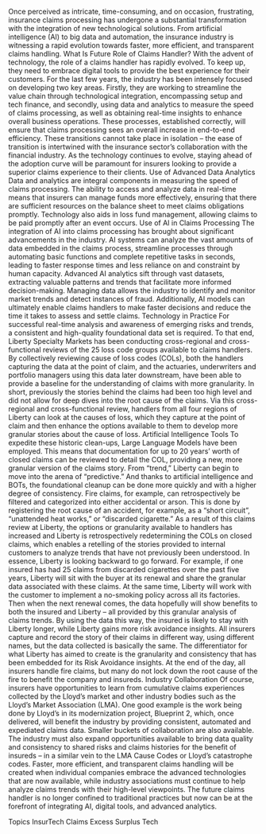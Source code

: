 Once perceived as intricate, time-consuming, and on occasion, frustrating, insurance claims processing has undergone a substantial transformation with the integration of new technological solutions. From artificial intelligence (AI) to big data and automation, the insurance industry is witnessing a rapid evolution towards faster, more efficient, and transparent claims handling.
What Is Future Role of Claims Handler?
With the advent of technology, the role of a claims handler has rapidly evolved. To keep up, they need to embrace digital tools to provide the best experience for their customers.
For the last few years, the industry has been intensely focused on developing two key areas. Firstly, they are working to streamline the value chain through technological integration, encompassing setup and tech finance, and secondly, using data and analytics to measure the speed of claims processing, as well as obtaining real-time insights to enhance overall business operations. These processes, established correctly, will ensure that claims processing sees an overall increase in end-to-end efficiency.
These transitions cannot take place in isolation – the ease of transition is intertwined with the insurance sector’s collaboration with the financial industry. As the technology continues to evolve, staying ahead of the adoption curve will be paramount for insurers looking to provide a superior claims experience to their clients.
Use of Advanced Data Analytics
Data and analytics are integral components in measuring the speed of claims processing. The ability to access and analyze data in real-time means that insurers can manage funds more effectively, ensuring that there are sufficient resources on the balance sheet to meet claims obligations promptly. Technology also aids in loss fund management, allowing claims to be paid promptly after an event occurs.
Use of AI in Claims Processing
The integration of AI into claims processing has brought about significant advancements in the industry. AI systems can analyze the vast amounts of data embedded in the claims process, streamline processes through automating basic functions and complete repetitive tasks in seconds, leading to faster response times and less reliance on and constraint by human capacity. Advanced AI analytics sift through vast datasets, extracting valuable patterns and trends that facilitate more informed decision-making.
Managing data allows the industry to identify and monitor market trends and detect instances of fraud. Additionally, AI models can ultimately enable claims handlers to make faster decisions and reduce the time it takes to assess and settle claims.
Technology in Practice
For successful real-time analysis and awareness of emerging risks and trends, a consistent and high-quality foundational data set is required. To that end, Liberty Specialty Markets has been conducting cross-regional and cross-functional reviews of the 25 loss code groups available to claims handlers.
By collectively reviewing cause of loss codes (COLs), both the handlers capturing the data at the point of claim, and the actuaries, underwriters and portfolio managers using this data later downstream, have been able to provide a baseline for the understanding of claims with more granularity.
In short, previously the stories behind the claims had been too high level and did not allow for deep dives into the root cause of the claims.
Via this cross-regional and cross-functional review, handlers from all four regions of Liberty can look at the causes of loss, which they capture at the point of claim and then enhance the options available to them to develop more granular stories about the cause of loss.
Artificial Intelligence Tools
To expedite these historic clean-ups, Large Language Models have been employed. This means that documentation for up to 20 years’ worth of closed claims can be reviewed to detail the COL, providing a new, more granular version of the claims story. From “trend,” Liberty can begin to move into the arena of “predictive.” And thanks to artificial intelligence and BOTs, the foundational cleanup can be done more quickly and with a higher degree of consistency.
Fire claims, for example, can retrospectively be filtered and categorized into either accidental or arson. This is done by registering the root cause of an accident, for example, as a “short circuit”, “unattended heat works,” or “discarded cigarette.”
As a result of this claims review at Liberty, the options or granularity available to handlers has increased and Liberty is retrospectively redetermining the COLs on closed claims, which enables a retelling of the stories provided to internal customers to analyze trends that have not previously been understood.
In essence, Liberty is looking backward to go forward.
For example, if one insured has had 25 claims from discarded cigarettes over the past five years, Liberty will sit with the buyer at its renewal and share the granular data associated with these claims. At the same time, Liberty will work with the customer to implement a no-smoking policy across all its factories. Then when the next renewal comes, the data hopefully will show benefits to both the insured and Liberty – all provided by this granular analysis of claims trends.
By using the data this way, the insured is likely to stay with Liberty longer, while Liberty gains more risk avoidance insights.
All insurers capture and record the story of their claims in different way, using different names, but the data collected is basically the same. The differentiator for what Liberty has aimed to create is the granularity and consistency that has been embedded for its Risk Avoidance insights.
At the end of the day, all insurers handle fire claims, but many do not lock down the root cause of the fire to benefit the company and insureds.
Industry Collaboration
Of course, insurers have opportunities to learn from cumulative claims experiences collected by the Lloyd’s market and other industry bodies such as the Lloyd’s Market Association (LMA).
One good example is the work being done by Lloyd’s in its modernization project, Blueprint 2, which, once delivered, will benefit the industry by providing consistent, automated and expediated claims data.
Smaller buckets of collaboration are also available. The industry must also expand opportunities available to bring data quality and consistency to shared risks and claims histories for the benefit of insureds – in a similar vein to the LMA Cause Codes or Lloyd’s catastrophe codes.
Faster, more efficient, and transparent claims handling will be created when individual companies embrace the advanced technologies that are now available, while industry associations must continue to help analyze claims trends with their high-level viewpoints.
The future claims handler is no longer confined to traditional practices but now can be at the forefront of integrating AI, digital tools, and advanced analytics.

Topics
InsurTech
Claims
Excess Surplus
Tech
